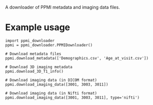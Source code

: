 A downloader of PPMI metadata and imaging data files.

# Example usage

```
import ppmi_downloader
ppmi = ppmi_downloader.PPMIDownloader()

# Download metadata files
ppmi.download_metadata(['Demographics.csv', 'Age_at_visit.csv'])

# Download 3D imaging metadata
ppmi.download_3D_T1_info()

# Download imaging data (in DICOM format)
ppmi.download_imaging_data([3001, 3003, 3011])

# Download imaging data (in Nifti format)
ppmi.download_imaging_data([3001, 3003, 3011], type='nifti')

```